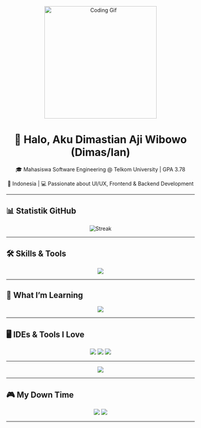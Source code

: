 <!-- Header -->
<div align="center">
  <img src="https://media.tenor.com/GiG-sl9vrJ8AAAAi/i-love-you-i-love-you-baby.gif" width="300" alt="Coding Gif"/>
  <h1>👋 Halo, Aku Dimastian Aji Wibowo (Dimas/Ian)</h1>
  <p>🎓 Mahasiswa Software Engineering @ Telkom University | GPA 3.78</p>
  <p>📍 Indonesia | 💻 Passionate about UI/UX, Frontend & Backend Development</p>
</div>

---

## 📊 Statistik GitHub

<div align="center">
  <img src="https://github-readme-stats.vercel.app/api?username=dimastianaji&show_icons=true&theme=dark&count_private=true />
  <br/>
  <img src="https://github-readme-streak-stats.herokuapp.com/?user=dimastianaji&theme=dark&fire=FF4500" alt="Streak" />
</div>

---

## 🛠️ Skills & Tools

<div align="center">
  <img src="https://skillicons.dev/icons?i=csharp,cpp,java,html,css,python,figma,vscode" />
</div>

---

## 📌 What I’m Learning

<div align="center">
  <img src="https://skillicons.dev/icons?i=js,react,swift,dart" />
</div>

---

## 🖥️ IDEs & Tools I Love

<div align="center">
  <img src="https://img.shields.io/badge/Visual_Studio_Code-0078D4?style=for-the-badge&logo=visual%20studio%20code&logoColor=white" />
  <img src="https://img.shields.io/badge/Figma-F24E1E?style=for-the-badge&logo=figma&logoColor=white" />
  <img src="https://img.shields.io/badge/Git-F05032?style=for-the-badge&logo=git&logoColor=white" />
</div>

---


<div align="center">
  <img src="https://github-readme-activity-graph.vercel.app/graph?username=dimastianaji&bg_color=0d1117&color=5bc0be&line=5bc0be&point=ffffff&area=true&hide_border=false" />
</div>

---

## 🎮 My Down Time

<div align="center">
  <img src="https://img.shields.io/badge/Spotify-1ED760?style=for-the-badge&logo=Spotify&logoColor=white" />
  <img src="https://img.shields.io/badge/Steam-000000?style=for-the-badge&logo=Steam&logoColor=white" />
</div>

---







